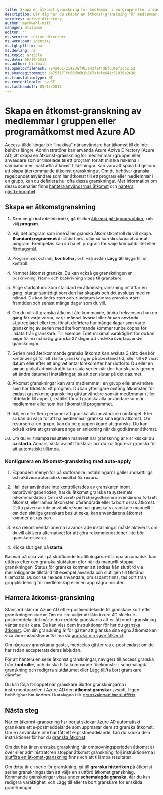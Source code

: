 ```yaml
---
title: Skapa en åtkomst-granskning för medlemmar i en grupp eller användare med åtkomst till ett program med Azure AD | Microsoft Docs
description: Lär dig hur du skapar en åtkomst-granskning för medlemmar i en grupp eller användare med åtkomst till ett program.
services: active-directory
author: markwahl-msft
manager: mtillman
editor: ''
ms.service: active-directory
ms.workload: identity
ms.tgt_pltfrm: na
ms.devlang: na
ms.topic: article
ms.date: 05/14/2018
ms.author: billmath
ms.openlocfilehash: 784a461421420af403a43f944d6f63aef3ccc152
ms.sourcegitcommit: eb75f177fc59d90b1b667afcfe64ac51936e2638
ms.translationtype: MT
ms.contentlocale: sv-SE
ms.lasthandoff: 05/16/2018
---
```

# <a name="create-an-access-review-of-group-members-or-application-access-with-azure-ad"></a>Skapa en åtkomst-granskning av medlemmar i gruppen eller programåtkomst med Azure AD

Access-tilldelningar blir ”inaktiva” när användare har åtkomst till de inte behövs längre. Administratörer kan använda Azure Active Directory (Azure AD) att skapa en åtkomst-granskning för medlemmar i grupper eller användare som är tilldelade till ett program för att minska riskerna i samband med inaktuella åtkomst tilldelningar. Kan vara att spara tid genom att skapa återkommande åtkomst granskningar. Om du behöver granska regelbundet användare som har åtkomst till ett program eller medlemmar i en grupp, kan du definiera hur ofta dessa granskningar. Mer information om dessa scenarier finns [hantera användarnas åtkomst](active-directory-azure-ad-controls-manage-user-access-with-access-reviews.md) och [hantera gästbehörighet](active-directory-azure-ad-controls-manage-guest-access-with-access-reviews.md). 

## <a name="create-an-access-review"></a>Skapa en åtkomstgranskning

1. Som en global administratör, gå till den [åtkomst går igenom sidan](https://portal.azure.com/#blade/Microsoft_AAD_ERM/DashboardBlade/), och välj **program**.

2. Välj det program som innehåller granska åtkomstkontroll du vill skapa. **Standardprogrammet** är alltid finns, eller så kan du skapa ett annat program. Exempelvis kan du ha ett program för varje kompatibilitet eller företagsmål.

3. Programmet och välj **kontroller**, och välj sedan **Lägg till** lägga till en kontroll.

4. Namnet åtkomst granska. Du kan också ge granskningen en beskrivning. Namn och beskrivning visas till granskare.

5. Ange startdatum. Som standard en åtkomst-granskning inträffar en gång, startar samtidigt som den har skapats och det avslutas med en månad. Du kan ändra start och slutdatum komma granska start i framtiden och senast många dagar som du vill.

6. Om du vill att granska åtkomst återkommande, ändra frekvensen från en gång för varje vecka, varje månad, kvartal eller år och använda skjutreglaget eller text för att definiera hur många dagar som varje granskning av serien med återkommande kommer runbe öppna för indata från granskare. Till exempel Tdet maximal varaktighet för du kan ange för en månatlig granska 27 dagar att undvika överlappande granskningar. 

7.  Serien med återkommande granska åtkomst kan avsluta 3 sätt: den kör kontinuerligt för att starta granskningar på obestämd tid, eller till ett visst datum eller efter ett angivet antal förekomster har slutförts. Du eller en annan global administratör kan sluta serien när den har skapats genom att ändra datumet i inställningar, så att den slutar på det datumet.

8. Åtkomst granskningar kan vara medlemmar i en grupp eller användare som har tilldelats ett program. Du kan ytterligare omfång åtkomsten för endast granskning granskning gästanvändare som är medlemmar (eller tilldelade till appen), i stället för att granska alla användare som är medlemmar eller som har åtkomst till programmet.

9. Välj en eller flera personer att granska alla användare i omfånget. Eller så kan du välja för att ha medlemmar granska sina egna åtkomst. Om resursen är en grupp, kan du be gruppen ägare att granska. Du kan också kräva att granskare ange en anledning när de godkänner åtkomst.

10. Om du vill tillämpa resultaten manuellt när granskning är klar klickar du på **starta**.  Annars nästa avsnitt förklarar hur du konfigurerar granska för att automatiskt tillämpa.

### <a name="configuring-an-access-review-with-auto-apply"></a>Konfigurera en åtkomst-granskning med auto-apply

1.  Expandera menyn för på slutförande inställningarna gäller andsettings och aktivera automatisk resultat för resurs. 

2.  I fall där användare inte kontrollerades av granskaren inom omprövningsperioden, har du åtkomst granska ta systemets rekommendation (om aktiverat) på Neka/godkänna användarens fortsatt åtkomst, eller lämna åtkomsten oförändrade eller ta bort deras åtkomst. Detta påverkar inte användare som har granskats granskare manuellt – om den slutliga granskare beslut neka, kan användarens åtkomst kommer att tas bort.

3.  Visa rekommendationerna i avancerade inställningar måste aktiveras om du vill aktivera alternativet för att göra rekommendationer inte bör granskare svarar.
 
4.  Klicka slutligen på **starta**.

Baserat på dina val i på slutförande inställningarna-tillämpa automatiskt kan utföras efter den granska slutdatum eller när du manuellt stoppa granskningen. Status för granska kommer att ändras från slutförd via mellanliggande tillstånd till exempel använda och slutligen till tillstånd tillämpats. Du bör se nekade användare, om sådant finns, tas bort från grupptilldelning för medlemskap eller en app några minuter.


## <a name="manage-the-access-review"></a>Hantera åtkomst-granskning

Standard skickar Azure AD ett e-postmeddelande till granskare kort efter granskningen startar. Om du inte väljer att låta Azure AD skicka e-postmeddelandet måste du meddela granskarna att en åtkomst-granskning väntar de är klara. Du kan visa dem instruktioner för hur du [granska åtkomst](active-directory-azure-ad-controls-perform-access-review.md). Om din granskning är för gäster att granska sina egna åtkomst kan visa dem instruktioner för hur du [granska din egen åtkomst](active-directory-azure-ad-controls-perform-access-review.md).

Om några av granskarna gäster, meddelas gäster via e-post endast om de har redan accepterats deras inbjudan.

För att hantera en serie åtkomst granskningar, navigera till access granska från **kontroller**, och du ska hitta kommande förekomster i schemalagda granskning och redigera slutdatumet eller Lägg till/ta bort granskare därefter. 

Du kan följa förloppet när granskare Slutför granskningarna i instrumentpanelen i Azure AD den **åtkomst granskar** avsnitt. Ingen behörighet har ändrats i katalogen tills [granskningen har slutförts](active-directory-azure-ad-controls-complete-access-review.md).

## <a name="next-steps"></a>Nästa steg

När en åtkomst-granskning har börjat skickar Azure AD automatiskt granskare ett e-postmeddelande som uppmanar dem att granska åtkomst. Om en användare inte har fått ett e-postmeddelande, kan du skicka dem instruktioner för hur du [granska åtkomst](active-directory-azure-ad-controls-perform-access-review.md). 

Om det här är en enstaka granskning när omprövningsperioden åtkomst är över eller administratören stoppar åtkomst granskning, följ instruktionerna i [slutföra en åtkomst-granskning](active-directory-azure-ad-controls-complete-access-review.md) finns och att tillämpa resultaten.  

Om detta är en serie för granskning, gå till **granska historiken** på åtkomst serien granskningssidan att välja en slutförd åtkomst granskning.  Kommande granskningar visas under **schemalagda granska**, där du kan redigera varaktighet, och Lägg till eller ta bort granskare för enskilda granskningar.


